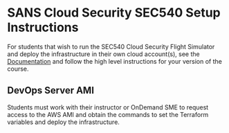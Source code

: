 # SANS Cloud Security SEC540 Setup Instructions

For students that wish to run the SEC540 Cloud Security Flight Simulator and deploy the infrastructure in their own cloud account(s), see the [Documentation](https://sans-cloud-sec540.github.io/simulator/) and follow the high level instructions for your version of the course. 

## DevOps Server AMI

Students must work with their instructor or OnDemand SME to request access to the AWS AMI and obtain the commands to set the Terraform variables and deploy the infrastructure.
